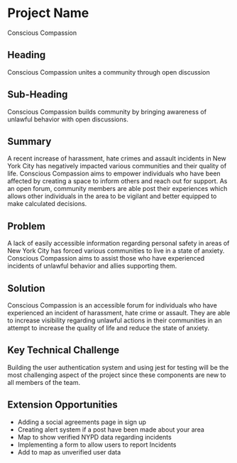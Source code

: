 # Project Name #
Conscious Compassion 

## Heading ##
Conscious Compassion unites a community through open discussion 

## Sub-Heading ##
Conscious Compassion builds community by bringing awareness of unlawful behavior with open discussions. 

## Summary ##
A recent increase of harassment, hate crimes and assault incidents in New York City has negatively impacted various communities and their quality of life. Conscious Compassion aims to empower individuals who have been affected by creating a space to inform others and reach out for support. As an open forum, community members are able post their experiences which allows other individuals in the area to be vigilant and better equipped to make calculated decisions. 

## Problem ##
A lack of easily accessible information regarding personal safety in areas of New York City has forced various communities to live in a state of anxiety. Conscious Compassion aims to assist those who have experienced incidents of unlawful behavior and allies supporting them. 

## Solution ##
Conscious Compassion is an accessible forum for individuals who have experienced an incident of harassment, hate crime or assault. They are able to  increase visibility regarding unlawful actions in their communities in an attempt to increase the quality of life and reduce the state of anxiety. 

## Key Technical Challenge ##
Building the user authentication system and using jest for testing will be the most challenging aspect of the project since these components are new to all members of the team. 

## Extension Opportunities ##
- Adding a social agreements page in sign up
- Creating alert system if a post have been made about your area 
- Map to show verified NYPD data regarding incidents 
- Implementing a form to allow users to report Incidents
- Add to map as unverified user data 

